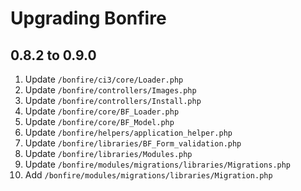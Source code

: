 # Upgrading Bonfire

## 0.8.2 to 0.9.0

1. Update `/bonfire/ci3/core/Loader.php`
2. Update `/bonfire/controllers/Images.php`
3. Update `/bonfire/controllers/Install.php`
4. Update `/bonfire/core/BF_Loader.php`
5. Update `/bonfire/core/BF_Model.php`
6. Update `/bonfire/helpers/application_helper.php`
7. Update `/bonfire/libraries/BF_Form_validation.php`
8. Update `/bonfire/libraries/Modules.php`
9. Update `/bonfire/modules/migrations/libraries/Migrations.php`
10. Add `/bonfire/modules/migrations/libraries/Migration.php`
